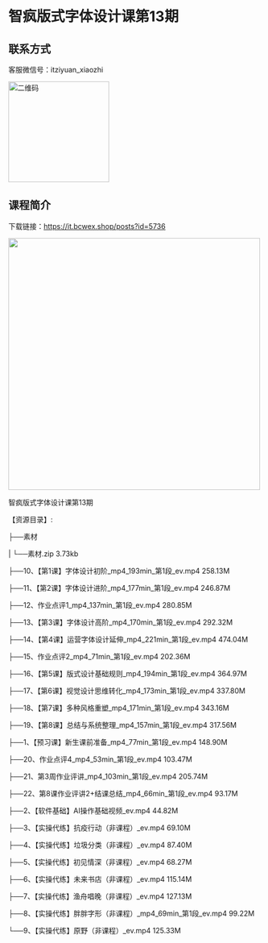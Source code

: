 # 智疯版式字体设计课第13期

## 联系方式

客服微信号：itziyuan_xiaozhi

<img src="https://ziyuanyun.oss-cn-guangzhou.aliyuncs.com/common/20240614073449/666b82192834a.jpg" width="200" height="200" alt="二维码">

## 课程简介

下载链接：https://it.bcwex.shop/posts?id=5736

<img src="https://ziyuanyun.oss-cn-guangzhou.aliyuncs.com/yun/20241201164606/674c224edf18b.jpg" width="500" alt="">

  智疯版式字体设计课第13期



 【资源目录】:

 ├──素材

 | └──素材.zip 3.73kb

 ├──10、【第1课】字体设计初阶_mp4_193min_第1段_ev.mp4 258.13M

 ├──11、【第2课】字体设计进阶_mp4_177min_第1段_ev.mp4 246.87M

 ├──12、作业点评1_mp4_137min_第1段_ev.mp4 280.85M

 ├──13、【第3课】字体设计高阶_mp4_170min_第1段_ev.mp4 292.32M

 ├──14、【第4课】运营字体设计延伸_mp4_221min_第1段_ev.mp4 474.04M

 ├──15、作业点评2_mp4_71min_第1段_ev.mp4 202.36M

 ├──16、【第5课】版式设计基础规则_mp4_194min_第1段_ev.mp4 364.97M

 ├──17、【第6课】视觉设计思维转化_mp4_173min_第1段_ev.mp4 337.80M

 ├──18、【第7课】多种风格重塑_mp4_171min_第1段_ev.mp4 343.16M

 ├──19、【第8课】总结与系统整理_mp4_157min_第1段_ev.mp4 317.56M

 ├──1、【预习课】新生课前准备_mp4_77min_第1段_ev.mp4 148.90M

 ├──20、作业点评4_mp4_53min_第1段_ev.mp4 103.47M

 ├──21、第3周作业评讲_mp4_103min_第1段_ev.mp4 205.74M

 ├──22、第8课作业评讲2+结课总结_mp4_66min_第1段_ev.mp4 93.17M

 ├──2、【软件基础】AI操作基础视频_ev.mp4 44.82M

 ├──3、【实操代练】抗疫行动（非课程）_ev.mp4 69.10M

 ├──4、【实操代练】垃圾分类（非课程）_ev.mp4 87.40M

 ├──5、【实操代练】初见情深（非课程）_ev.mp4 68.27M

 ├──6、【实操代练】未来书店（非课程）_ev.mp4 115.14M

 ├──7、【实操代练】渔舟唱晚（非课程）_ev.mp4 127.13M

 ├──8、【实操代练】胖胖字形（非课程）_mp4_69min_第1段_ev.mp4 99.22M

 └──9、【实操代练】原野（非课程）_ev.mp4 125.33M

  